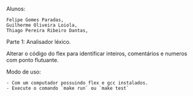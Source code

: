 Alunos:

    Felipe Gomes Paradas,
    Guilherme Oliveira Loiola,
    Thiago Pereira Ribeiro Dantas,

Parte 1: Analisador léxico.

Alterar o código do flex para identificar inteiros, comentários e numeros com ponto flutuante.

Modo de uso:

    - Com um computador possuindo flex e gcc instalados.
    - Execute o comando `make run` ou `make test`
